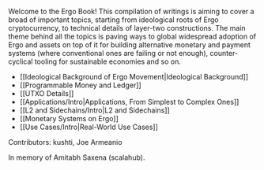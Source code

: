 Welcome to the Ergo Book! This compilation of writings is aiming to cover a broad of important topics, starting from ideological roots of Ergo cryptocurrency, to technical details of layer-two constructions. The main theme behind all the topics is paving ways to global widespread adoption of Ergo and assets on top of it for building alternative monetary and payment systems (where conventional ones are failing or not enough), counter-cyclical tooling for sustainable economies and so on.  

* [[Ideological Background of Ergo Movement|Ideological Background]]
* [[Programmable Money and Ledger]]
* [[UTXO Details]]
* [[Applications/Intro|Applications, From Simplest to Complex Ones]]
* [[L2 and Sidechains/Intro|L2 and Sidechains]]
* [[Monetary Systems on Ergo]]
* [[Use Cases/Intro|Real-World Use Cases]]

Contributors: kushti, Joe Armeanio

In memory of Amitabh Saxena (scalahub).